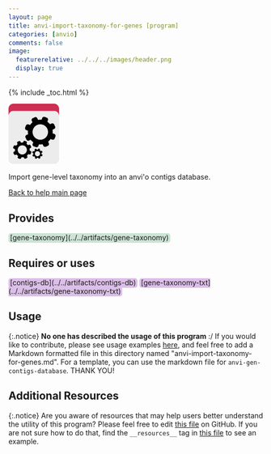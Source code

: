 ```yaml
---
layout: page 
title: anvi-import-taxonomy-for-genes [program]
categories: [anvio]
comments: false
image:
  featurerelative: ../../../images/header.png
  display: true
---
```



{% include _toc.html %}


<img src="../../images/icons/PROGRAM.png" alt="PROGRAM" style="width:100px; border:none" />

Import gene-level taxonomy into an anvi&#39;o contigs database.

[Back to help main page](../../)

## Provides

<p style="text-align: left" markdown="1"><span style="background:#cbe4d5; padding: 0px 3px 2px 3px; border-radius: 5px;">[gene-taxonomy](../../artifacts/gene-taxonomy)</span></p>

## Requires or uses

<p style="text-align: left" markdown="1"><span style="background:#dcbfe8; padding: 0px 3px 2px 3px; border-radius: 5px;">[contigs-db](../../artifacts/contigs-db)</span> <span style="background:#dcbfe8; padding: 0px 3px 2px 3px; border-radius: 5px;">[gene-taxonomy-txt](../../artifacts/gene-taxonomy-txt)</span></p>

## Usage


{:.notice}
**No one has described the usage of this program** :/ If you would like to contribute, please see usage examples [here](https://github.com/merenlab/anvio/tree/master/anvio/docs), and feel free to add a Markdown formatted file in this directory named "anvi-import-taxonomy-for-genes.md". For a template, you can use the markdown file for `anvi-gen-contigs-database`. THANK YOU!


## Additional Resources



{:.notice}
Are you aware of resources that may help users better understand the utility of this program? Please feel free to edit [this file](https://github.com/merenlab/anvio/tree/master/bin/anvi-import-taxonomy-for-genes) on GitHub. If you are not sure how to do that, find the `__resources__` tag in [this file](https://github.com/merenlab/anvio/blob/master/bin/anvi-interactive) to see an example.
